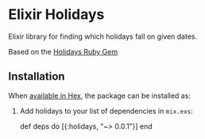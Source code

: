 # Elixir Holidays

Elixir library for finding which holidays fall on given dates.

Based on the [Holidays Ruby Gem](https://github.com/holidays/holidays)

## Installation

When [available in Hex](https://hex.pm/docs/publish), the package can be installed as:

  1. Add holidays to your list of dependencies in `mix.exs`:

        def deps do
          [{:holidays, "~> 0.0.1"}]
        end
